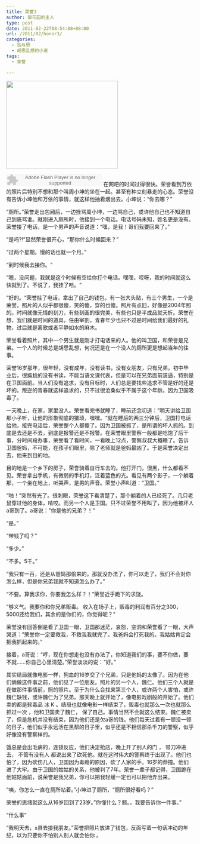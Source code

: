 ```yaml
---
title: 荣誉3
author: 御花园的主人
type: post
date: 2011-02-22T08:54:08+08:00
url: /2011/02/honor3/
categories:
  - 独与思
  - 胡思乱想的小说
tags:
  - 荣誉

---
```

<a href="http://landlord.tk/wp-content/uploads/2011/02/6342a386t73031d8cdd3a690.jpg" class="highslide-image" onclick="return hs.expand(this);"><img src="http://landlord.tk/wp-content/uploads/2011/02/6342a386t73031d8cdd3a690-300x235.jpg" alt="" title="6342a386t73031d8cdd3a&690" width="300" height="235" class="alignleft size-medium wp-image-166" srcset="/wp-content/uploads/2011/02/6342a386t73031d8cdd3a690-300x235.jpg 300w, /wp-content/uploads/2011/02/6342a386t73031d8cdd3a690.jpg 490w" sizes="(max-width: 300px) 100vw, 300px" /></a>

<embed src="http://www.xiami.com/widget/2615875_1769845026/singlePlayer.swf" type="application/x-shockwave-flash" width="257" height="33" wmode="transparent">
</embed>在网吧的时间过得很快。荣誉看到万依的照片后特别不想和那个叫周小坤的坐在一起。甚至有种立刻暴走的心态。荣誉没有告诉小坤他和万依的事情，就这样他抽着烟出去。小坤说：“你去哪？”

“厕所。”荣誉走出包厢后，一边挫骂周小坤，一边骂自己，或许他自己也不知道自己到底骂谁。就刚进入厕所时，他接到一个电话。电话号码未知，姓名更是没有。荣誉接了电话，是一个男声的声音说道：“嘿，是我！哥们我要回来了。”

“是吗?!”显然荣誉很开心，“那你什么时候回来？”

“过两个星期。慢的话也就一个月。”

“到时候我去接你。“

“嗯，没问题，我就是这个时候有空给你打个电话。嘿嘿，哎呀，我的时间就这么快就到了。不说了，我挂了哈。“

“好的。“荣誉挂了电话，拿出了自己的钱包，有一张大头贴，有三个男生，一个是荣誉。照片的人似乎都很傻，笑的傻，穿的也傻。照片有点旧，好像是2004年照的。时间就像无情的刻刀，有些刻画的很完美，有些也只是半成品就夭折。荣誉在想，我们就是时间的道具，任由宰割，青春年少也只不过是时间给我们最好的礼物，过后就是离歌或者平静如水的麻木。

荣誉看着照片，其中一个男生就是刚才打电话来的人。他的叫卫国，和荣誉是兄弟。一个人的时候总是胡思乱想，何况还是在一个没人的厕所更是想起当年的往事。

荣誉16岁那年，很年轻，没有成年，没有读书，没有女朋友，只有兄弟。初中毕业后，很尴尬的没有书读，不能当语文课代表，但是可以在兄弟面前装逼，特别是在卫国面前。当人们没有追求，没有目标时，人们总是要找些追求不管是好的还是坏的。叛逆的青春就这样追求的，只不过很沧桑似乎不属于这个年龄。因为卫国吸毒了。

一天晚上，在家，家里没人。荣誉看完书就睡了，睡前还念叨道：”明天讲给卫国那小子听，让他的形象彻底的猥琐，嘿嘿。“就在睡后的两三分钟后，卫国打电话给他，接完电话后，荣誉整个人都傻了。因为卫国被抓了，是所谓的坏人抓的。到底是去还是不去，到底是报警还是不报警。在荣誉眼里警察一般都是吃饱了后干事，分时间段办事，荣誉看了看时间，一看晚上12点，警察叔叔大概睡了。告诉卫国爸妈，不可能，在孩子们眼里，除了老师就是爸妈最凶了。于是荣誉决定出去，他来到目的地。

目的地是一个乡下的房子，荣誉骑着自行车去的。他打开门，很黑，什么都看不见。荣誉拿出手机，有微弱的手机灯，泛着蓝色的光。看见有两个影子，一个躺着那，一个坐在地上，听哭声，是男的声音。荣誉小声叫道：&#8221;卫国。&#8221;

“啪！”突然有光了。很刺眼，荣誉这下看清楚了，那个躺着的人已经死了。几只老鼠穿过他的身体，啃咬。而另一个人是卫国。只不过荣誉不用叫了，因为他被坏人a哥到了。a哥说：”你是他的兄弟？！“

“是。”

“带钱了吗？”

“多少。”

“不多。5千。”

“我只有一百，还是从爸妈那偷来的。那就没办法了，你可以走了，我们不会对你怎么样，但是你兄弟我就不知道怎么办了。”

“不要。算我求你，你要我怎么样？！”荣誉近乎跪下的求饶。

“够义气。我要你和你兄弟贩毒。 收入在场子上，贩毒的利润有百分之300，5000还给我们，其余的是你们的，你觉得呢？“

荣誉没有回答倒是看了卫国一眼，卫国那迷茫，哀怨，空洞和荣誉看了一眼，大声哭道：”荣誉你一定要救我，不救我我就完了。我爸妈会打死我的。我姑姑肯定会把我抓起来的。”

接着，a哥说：“哼，现在你想走也没有办法了，你知道我们的事，要不你做，要不就&#8230;&#8230;你自己心里清楚。”荣誉淡淡的说：“好。”

其实结局就像电影一样，狗血的16岁交了个兄弟，只是他妈的太像了。因为在他们俩做这件事之前，他们见了一位朋友。照片的另一个人，魏仁。他们三个人就是在做那件事情前，照的照片。至于为什么会找来第三个人，或许两个人害怕，或许魏仁缺钱，或许魏仁为了兄弟。那天晚上就开始了，像电影戏剧般的开始了。他们卖的都是软毒品 冰 K 。结局也就像电影一样结束了，贩毒也就那么一次也就那么抓过一次 ，他和卫国卖了魏仁， 保了自己。事情当然不会就这么结束。魏仁被卖了，但是危机并没有结束，因为他们还是欠a哥的钱。他们每天过着有一顿没一顿的日子，他们似乎永远活在黑帮的日子里，似乎还是不相信那杀千刀的警察，似乎好像没有警察样的。

饿总是会出毛病的，连锁反应，他们决定抢店，晚上开了别人的门 ， 带刀冲进去， 不管有没有人 都说出来了砍死他。就在这时伟大的警察终于出现了。他们也怕了，因为砍伤几人，卫国因为毒瘾的原因，砍了人家的手。16岁的莽撞。他们进了大牢。由于卫国的姑姑的关系，他被判了7年。荣誉一辈子都记得，卫国跪在他姑姑面前，说荣誉是我兄弟，你可以把我轻缓一定也可以把他弄出来。

“咦，你怎么一直在厕所站着。”小坤进了厕所，“厕所很好看吗？”

荣誉的思绪就这么从16岁回到了23岁。”你懂什么？额。。我要告诉你一件事。”

“什么事”

“我明天去，x县去接我朋友。”荣誉把照片放进了钱包，反面写着一句话冲动的年纪，以为只要你不怕别人别人就会怕你 。